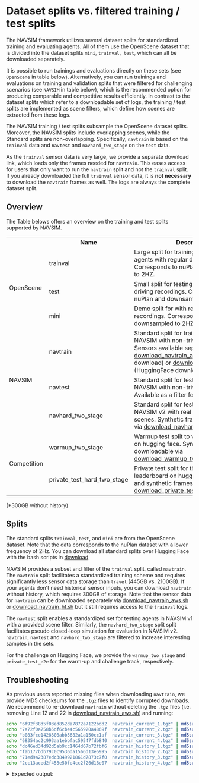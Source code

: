 # Dataset splits vs. filtered training / test splits

The NAVSIM framework utilizes several dataset splits for standardized training and evaluating agents.
All of them use the OpenScene dataset that is divided into the dataset splits `mini`, `trainval`,` test`, which can all be downloaded separately.

It is possible to run trainings and evaluations directly on these sets (see `OpenScene` in table below).
Alternatively, you can run trainings and evaluations on training and validation splits that were filtered for challenging scenarios (see `NAVSIM` in table below), which is the recommended option for producing comparable and competitive results efficiently.
In contrast to the dataset splits which refer to a downloadable set of logs, the training / test splits are implemented as scene filters, which define how scenes are extracted from these logs.

The NAVSIM training / test splits subsample the OpenScene dataset splits.
Moreover, the NAVSIM splits include overlapping scenes, while the Standard splits are non-overlapping.
Specifically, `navtrain` is based on the `trainval` data and `navtest` and `navhard_two_stage` on the `test` data.

As the `trainval` sensor data is very large, we provide a separate download link, which loads only the frames needed for `navtrain`.
This eases access for users that only want to run the `navtrain` split and not the `trainval` split. If you already downloaded the full `trainval` sensor data, it is **not necessary** to download the `navtrain` frames as well.
The logs are always the complete dataset split.

## Overview

The Table belows offers an overview on the training and test splits supported by NAVSIM.

<table border="0">
    <tr>
        <th></th>
        <th>Name</th>
        <th>Description</th>
        <th>Logs</th>
        <th>Sensors</th>
        <th>Config parameters</th>
    </tr>
    <tr>
        <td rowspan="3">OpenScene</td>
        <td>trainval</td>
        <td>Large split for training and validating agents with regular driving recordings. Corresponds to nuPlan and downsampled to 2HZ.</td>
        <td>14GB</td>
        <td>>2000GB</td>
        <td>
        train_test_split=trainval
        </td>
    </tr>
    <tr>
        <td>test</td>
        <td>Small split for testing agents with regular driving recordings. Corresponds to nuPlan and downsampled to 2HZ.</td>
        <td>1GB</td>
        <td>217GB</td>
        <td>
        train_test_split=test
        </td>
    </tr>
    <tr>
        <td>mini</td>
        <td>Demo split for with regular driving recordings. Corresponds to nuPlan and downsampled to 2HZ.</td>
        <td>1GB</td>
        <td>151GB</td>
        <td>
        train_test_split=mini
        </td>
    </tr>
    <tr>
        <td rowspan="3">NAVSIM</td>
        <td>navtrain</td>
        <td>Standard split for training agents in NAVSIM with non-trivial driving scenes. Sensors available separately in <a href="https://github.com/autonomousvision/navsim/blob/main/download/download_navtrain_aws.sh">download_navtrain_aws.sh</a> (AWS download) or <a href="https://github.com/autonomousvision/navsim/blob/main/download/download_navtrain_hf.sh">download_navtrain_hf.sh</a> (HuggingFace download).</td>
        <td>14GB</td>
        <td>445GB*</td>
        <td>
        train_test_split=navtrain
        </td>
    </tr>
    <tr>
        <td>navtest</td>
        <td>Standard split for testing agents in NAVSIM with non-trivial driving scenes. Available as a filter for test split.</td>
        <td>983MB</td>
        <td>223GB</td>
        <td>
        train_test_split=navtest
        </td>
    </tr>
    <tr>
        <td>navhard_two_stage</td>
        <td>Standard split for testing agents in NAVSIM v2 with real and synthetic driving scenes. Synthetic frames downloadable via <a href="https://github.com/autonomousvision/navsim/blob/main/download/download_navhard_two_stage.sh">download_navhard_two_stage.sh</a>.</td>
        <td>892MB</td>
        <td>31GB</td>
        <td>
        train_test_split=navhard_two_stage
        </td>
    </tr>
    <tr>
        <td rowspan="2">Competition</td>
        <td>warmup_two_stage</td>
        <td>Warmup test split to validate submission on hugging face. Synthetic frames downloadable via <a href="https://github.com/autonomousvision/navsim/blob/main/download/download_warmup_two_stage.sh">download_warmup_two_stage.sh</a>.</td>
        <td>27MB</td>
        <td>1.2G</td>
        <td>
        train_test_split=warmup_two_stage
        </td>
    </tr>
    <tr>
        <td>private_test_hard_two_stage</td>
        <td>Private test split for the challenge leaderboard on hugging face. Original and synthetic frames downloadable via <a href="https://github.com/autonomousvision/navsim/blob/main/download/download_private_test_hard_two_stage.sh">download_private_test_hard_two_stage.sh</a></td>
        <td>14MB</td>
        <td>11GB</td>
        <td>
        train_test_split=private_test_hard_two_stage
        </td>
    </tr>
</table>

(*300GB without history)

## Splits

The standard splits `trainval`, `test`, and `mini` are from the OpenScene dataset. Note that the data corresponds to the nuPlan dataset with a lower frequency of 2Hz. You can download all standard splits over Hugging Face with the bash scripts in [download](../download)

NAVSIM provides a subset and filter of the `trainval` split, called `navtrain`. The `navtrain` split facilitates a standardized training scheme and requires significantly less sensor data storage than `travel` (445GB vs. 2100GB). If your agents don't need historical sensor inputs, you can download `navtrain` without history, which requires 300GB of storage. Note that the sensor data for `navtrain` can be downloaded separately via <a href="https://github.com/autonomousvision/navsim/blob/main/download/download_navtrain_aws.sh">download_navtrain_aws.sh</a> or <a href="https://github.com/autonomousvision/navsim/blob/main/download/download_navtrain_hf.sh">download_navtrain_hf.sh</a> but it still requires access to the `trainval` logs.

The `navtest` split enables a standardized set for testing agents in NAVSIM v1 with a provided scene filter. Similarly, the `navhard_two_stage` split split facilitates pseudo closed-loop simulation for evaluation in NAVSIM v2. `navtrain`, `navtest` and `navhard_two_stage` are filtered to increase interesting samples in the sets.

For the challenge on Hugging Face, we provide the `warmup_two_stage` and `private_test_e2e` for the warm-up and challenge track, respectively.

## Troubleshooting

As previous users reported missing files when downloading `navtrain`, we provide MD5 checksums for the `.tgz` files to identify corrupted downloads. We recommend to re-download `navtrain` without deleting the `.tgz` files (i.e. removing Line 12 and 22 in [download_navtrain_aws.sh](https://github.com/autonomousvision/navsim/blob/main/download/download_navtrain_aws.sh)) and running:

```bash
echo "6f92f38d5f03ed852da7872a7122bdd2  navtrain_current_1.tgz" | md5sum -c -
echo "7a72f0a758b5df6cbe4c565920a4869f  navtrain_current_2.tgz" | md5sum -c -
echo "b083fce1428308abb5682a1a150cc1af  navtrain_current_3.tgz" | md5sum -c -
echo "68354ac2c993aa1ebbfac59547fdb840  navtrain_current_4.tgz" | md5sum -c -
echo "dc46ed34d92d5ab9cc1464d67b72fbf6  navtrain_history_1.tgz" | md5sum -c -
echo "fab177bdb79c0c9536da1566d13e5995  navtrain_history_2.tgz" | md5sum -c -
echo "71ed9a2387edc3849921861d7873c7f0  navtrain_history_3.tgz" | md5sum -c -
echo "2cc13aced2f458e50fe4cc2f26d18e07  navtrain_history_4.tgz" | md5sum -c -
```

<details>
<summary>Expected output:</summary>

```bash
navtrain_current_1.tgz: OK
navtrain_current_2.tgz: OK
navtrain_current_3.tgz: OK
navtrain_current_4.tgz: OK
navtrain_history_1.tgz: OK
navtrain_history_2.tgz: OK
navtrain_history_3.tgz: OK
navtrain_history_4.tgz: OK
```

</details>
</br>
